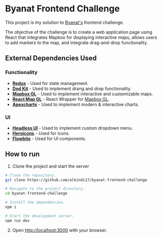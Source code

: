 # Byanat Frontend Challenge

This project is my solution to [Byanat's](https://www.byanat.om) frontend challenge.

The objective of the challenge is to create a web application page using React that integrates Mapbox for displaying interactive maps, allows users to add markers to the map, and integrate drag-and-drop functionality.

## External Dependencies Used

### Functionality

- **[Redux](https://redux.js.org)** - Used for state management.
- **[Dnd Kit](https://dndkit.com)** - Used to implement drang and drop functionality.
- **[Mapbox GL](https://www.mapbox.com)** - Used to implement interactive and customizable maps.
- **[React Map GL](https://visgl.github.io/react-map-gl/)** - React Wrapper for [Mapbox GL](https://www.mapbox.com).
- **[Apexcharts](https://apexcharts.com)** - Used to implement modern & interactive charts.

### UI

- **[Headless UI](https://headlessui.com)** - Used to implement custom dropdown menu.
- **[Heroicons](https://heroicons.com)** - Used for icons.
- **[Flowbite](https://flowbite.com)** - Used for UI components.

## How to run

1. Clone the project and start the server

```bash
# Clone the repository.
git clone https://github.com/alkindi17/byanat-frontend-challenge

# Navigate to the project directory.
cd byanat-frontend-challenge

# Install the dependencies.
npm i

# Start the development server.
npm run dev
```

2. Open [http://localhost:3000](http://localhost:3000) with your browser.
